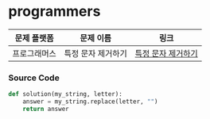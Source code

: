 # programmers

| 문제 플랫폼   | 문제 이름           | 링크                                   |
|---------------|--------------------|----------------------------------------|
| 프로그래머스          | 특정 문자 제거하기         | [특정 문자 제거하기](https://school.programmers.co.kr/learn/courses/30/lessons/120826) |

### Source Code
```python
def solution(my_string, letter):
    answer = my_string.replace(letter, "")
    return answer
```
